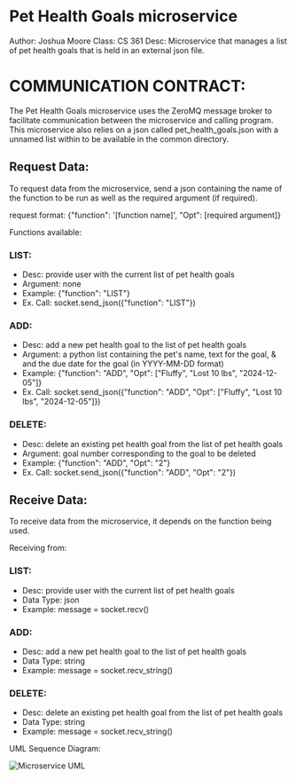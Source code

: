 # Pet Health Goals microservice

Author: Joshua Moore
Class:  CS 361
Desc:   Microservice that manages a list of pet health goals that is held in an external json file.

# COMMUNICATION CONTRACT:

The Pet Health Goals microservice uses the ZeroMQ message broker to facilitate communication between the microservice and calling program.  This microservice also relies on a json called pet_health_goals.json with a unnamed list within to be available in the common directory.

## Request Data:
To request data from the microservice, send a json containing the name of the function to be run as well as the required argument (if required).

request format: {"function": '[function name]', "Opt": [required argument]}

Functions available:

### LIST: 
- Desc:      provide user with the current list of pet health goals
- Argument:  none
- Example:   {"function": "LIST"}
- Ex. Call:  socket.send_json({"function": "LIST"})

### ADD: 
- Desc:      add a new pet health goal to the list of pet health goals
- Argument:  a python list containing the pet's name, text for the goal, & and the due date for the goal (in YYYY-MM-DD format)
- Example:   {"function": "ADD", "Opt": ["Fluffy", "Lost 10 lbs", "2024-12-05"]}
- Ex. Call:  socket.send_json({"function": "ADD", "Opt": ["Fluffy", "Lost 10 lbs", "2024-12-05"]})

### DELETE: 
- Desc:      delete an existing pet health goal from the list of pet health goals
- Argument:  goal number corresponding to the goal to be deleted
- Example:   {"function": "ADD", "Opt": "2"}
- Ex. Call:  socket.send_json({"function": "ADD", "Opt": "2"})


## Receive Data:
To receive data from the microservice, it depends on the function being used.

Receiving from:

### LIST: 
- Desc:      provide user with the current list of pet health goals
- Data Type: json
- Example:   message = socket.recv()

### ADD: 
- Desc:      add a new pet health goal to the list of pet health goals
- Data Type: string
- Example:   message = socket.recv_string()

### DELETE: 
- Desc:      delete an existing pet health goal from the list of pet health goals
- Data Type: string
- Example:   message = socket.recv_string()

UML Sequence Diagram:

![Microservice UML](https://github.com/user-attachments/assets/f41a2371-7b63-4646-8fe0-ef06cd10a529)
